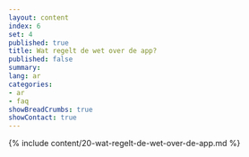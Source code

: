 ```yaml
---
layout: content
index: 6
set: 4
published: true
title: Wat regelt de wet over de app?
published: false
summary: 
lang: ar
categories:
- ar
- faq
showBreadCrumbs: true
showContact: true
---
```

{% include content/20-wat-regelt-de-wet-over-de-app.md %}
